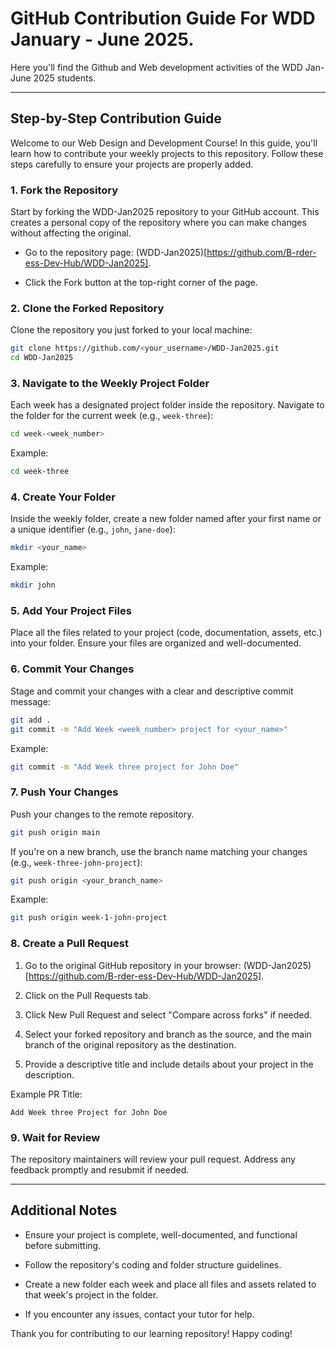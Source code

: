 # GitHub Contribution Guide For WDD January - June 2025.

Here you'll find the Github and Web development activities of the WDD Jan-June 2025 students.

---

## Step-by-Step Contribution Guide

Welcome to our Web Design and Development Course! In this guide, you'll learn how to contribute your weekly projects to this repository. Follow these steps carefully to ensure your projects are properly added.

### 1. Fork the Repository

Start by forking the WDD-Jan2025 repository to your GitHub account. This creates a personal copy of the repository where you can make changes without affecting the original.

- Go to the repository page: (WDD-Jan2025)[https://github.com/B-rder-ess-Dev-Hub/WDD-Jan2025].

- Click the Fork button at the top-right corner of the page.

### 2. Clone the Forked Repository

Clone the repository you just forked to your local machine:

```bash
git clone https://github.com/<your_username>/WDD-Jan2025.git
cd WDD-Jan2025
```

### 3. Navigate to the Weekly Project Folder

Each week has a designated project folder inside the repository. Navigate to the folder for the current week (e.g., `week-three`):

```bash
cd week-<week_number>
```

Example:

```bash
cd week-three
```

### 4. Create Your Folder

Inside the weekly folder, create a new folder named after your first name or a unique identifier (e.g., `john`, `jane-doe`):

```bash
mkdir <your_name>
```

Example:

```bash
mkdir john
```

### 5. Add Your Project Files

Place all the files related to your project (code, documentation, assets, etc.) into your folder. Ensure your files are organized and well-documented.

### 6. Commit Your Changes

Stage and commit your changes with a clear and descriptive commit message:

```bash
git add .
git commit -m "Add Week <week_number> project for <your_name>"
```

Example:

```bash
git commit -m "Add Week three project for John Doe"
```

### 7. Push Your Changes

Push your changes to the remote repository.

```bash
git push origin main
```

If you're on a new branch, use the branch name matching your changes (e.g., `week-three-john-project`):

```bash
git push origin <your_branch_name>
```

Example:

```bash
git push origin week-1-john-project
```

### 8. Create a Pull Request

1. Go to the original GitHub repository in your browser: (WDD-Jan2025)[https://github.com/B-rder-ess-Dev-Hub/WDD-Jan2025].

2. Click on the Pull Requests tab.

3. Click New Pull Request and select "Compare across forks" if needed.

4. Select your forked repository and branch as the source, and the main branch of the original repository as the destination.

5. Provide a descriptive title and include details about your project in the description.

Example PR Title:

```
Add Week three Project for John Doe
```

### 9. Wait for Review

The repository maintainers will review your pull request. Address any feedback promptly and resubmit if needed.

---

## Additional Notes

- Ensure your project is complete, well-documented, and functional before submitting.

- Follow the repository's coding and folder structure guidelines.

- Create a new folder each week and place all files and assets related to that week's project in the folder.

- If you encounter any issues, contact your tutor for help.

Thank you for contributing to our learning repository! Happy coding!
